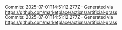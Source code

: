 Commits: 2025-07-01T14:51:12.277Z - Generated via https://github.com/marketplace/actions/artificial-grass
<br>
Commits: 2025-07-01T14:51:12.277Z - Generated via https://github.com/marketplace/actions/artificial-grass
<br>
